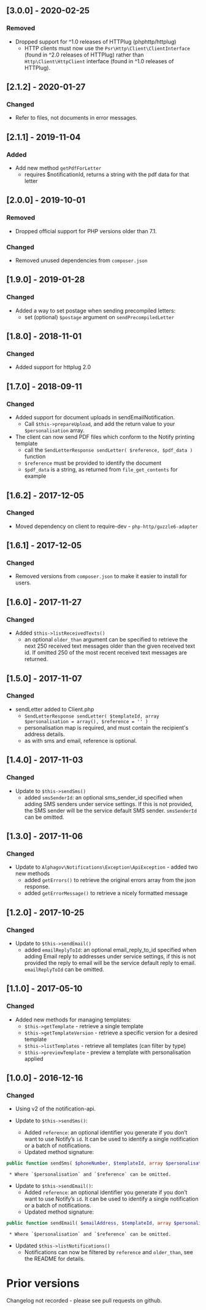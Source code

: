 ## [3.0.0] - 2020-02-25
### Removed

* Dropped support for ^1.0 releases of HTTPlug (phphttp/httplug)
    * HTTP clients must now use the `Psr\Http\Client\ClientInterface` (found in 
    ^2.0 releases of HTTPlug) rather than `Http\Client\HttpClient` interface 
    (found in ^1.0 releases of HTTPlug).

## [2.1.2] - 2020-01-27

### Changed

* Refer to files, not documents in error messages.

## [2.1.1] - 2019-11-04

### Added

* Add new method `getPdfForLetter`
    * requires $notificationId, returns a string with the pdf data for that letter

## [2.0.0] - 2019-10-01
### Removed

* Dropped official support for PHP versions older than 7.1.

### Changed

* Removed unused dependencies from `composer.json`

## [1.9.0] - 2019-01-28
### Changed

* Added a way to set postage when sending precompiled letters:
  * set (optional) `$postage` argument on `sendPrecompiledLetter`

## [1.8.0] - 2018-11-01
### Changed

* Added support for httplug 2.0

## [1.7.0] - 2018-09-11
### Changed

* Added support for document uploads in sendEmailNotification.
    * Call `$this->prepareUpload`, and add the return value to your `$personalisation` array.
* The client can now send PDF files which conform to the Notify printing template
    * call the `SendLetterResponse sendLetter( $reference, $pdf_data )` function
    * `$reference` must be provided to identify the document
    * `$pdf_data` is a string, as returned from `file_get_contents` for example

## [1.6.2] - 2017-12-05
### Changed

* Moved dependency on client to require-dev - `php-http/guzzle6-adapter`

## [1.6.1] - 2017-12-05
### Changed

* Removed versions from `composer.json` to make it easier to install for users.

## [1.6.0] - 2017-11-27
### Changed

* Added `$this->listReceivedTexts()`
    * an optional `older_than` argument can be specified to retrieve the next 250 received text messages older than the given
    received text id. If omitted 250 of the most recent received text messages are returned.

## [1.5.0] - 2017-11-07
### Changed

* sendLetter added to Client.php
    * `SendLetterResponse sendLetter( $templateId, array $personalisation = array(), $reference = '' )`
    * personalisation map is required, and must contain the recipient's address details.
    * as with sms and email, reference is optional.

## [1.4.0] - 2017-11-03
### Changed

* Update to `$this->sendSms()`
    * added `smsSenderId`: an optional sms_sender_id specified when adding SMS senders under service settings. If this is not provided, the SMS sender will be the service default SMS sender. `smsSenderId` can be omitted.

## [1.3.0] - 2017-11-06
### Changed

* Update to `Alphagov\Notifications\Exception\ApiException` - added two new methods
    * added `getErrors()` to retrieve the original errors array from the json response.
    * added `getErrorMessage()` to retrieve a nicely formatted message

## [1.2.0] - 2017-10-25
### Changed

* Update to `$this->sendEmail()`
    * added `emailReplyToId`: an optional email_reply_to_id specified when adding Email reply to addresses under service settings, if this is not provided the reply to email will be the service default reply to email. `emailReplyToId` can be omitted.

## [1.1.0] - 2017-05-10
### Changed

* Added new methods for managing templates:
    * `$this->getTemplate` - retrieve a single template
    * `$this->getTemplateVersion` - retrieve a specific version for a desired template
    * `$this->listTemplates` - retrieve all templates (can filter by type)
    * `$this->previewTemplate` - preview a template with personalisation applied

## [1.0.0] - 2016-12-16
### Changed
* Using v2 of the notification-api.

* Update to `$this->sendSms()`:
    * Added `reference`: an optional identifier you generate if you don’t want to use Notify’s `id`. It can be used to identify a single notification or a batch of notifications.
    * Updated method signature:

 ```php
public function sendSms( $phoneNumber, $templateId, array $personalisation = array(), $reference = '' )
```
     * Where `$personalisation` and `$reference` can be omitted.

* Update to `$this->sendEmail()`:
    * Added `reference`: an optional identifier you generate if you don’t want to use Notify’s `id`. It can be used to identify a single notification or a batch of notifications.
    * Updated method signature:

 ```php
public function sendEmail( $emailAddress, $templateId, array $personalisation = array(), $reference = '' )
```
     * Where `$personalisation` and `$reference` can be omitted.
* Updated `$this->listNotifications()`
    * Notifications can now be filtered by `reference` and `older_than`, see the README for details.

# Prior versions

Changelog not recorded - please see pull requests on github.
